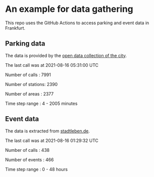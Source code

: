 # An example for data gathering

This repo uses the GitHub Actions to access parking and event data in Frankfurt.

## Parking data
The data is provided by the [open data collection of the city](https://www.offenedaten.frankfurt.de/).

The last call was at 2021-08-16 05:31:00 UTC

Number of calls   : 7991

Number of stations: 2390

Number of areas   : 2377

Time step range   :    4 - 2005 minutes


## Event data
The data is extracted from [stadtleben.de](https://stadtleben.de/frankfurt/).

The last call was at 2021-08-16 01:29:32 UTC

Number of calls   : 438

Number of events  : 466

Time step range   :   0 -  48 hours

